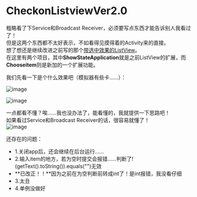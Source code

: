 # CheckonListviewVer2.0

粗略看了下Service和Broadcast Receiver，必须要写点东西才能告诉别人我看过了！<br>
但是这两个东西都不太好表示，不如看得见摸得着的Activity来的直接。<br>
想了想还是继续改进之前写的那个[带选中效果的ListView](https://github.com/moiling/CheckOnListViewDemo)。<br>
在这里有两个项目，其中**ShowStateApplication**就是之前ListView的扩展，而**Chooseitem**则是新加的一个扩展功能。<br>

我们先看一下是个什么效果吧（模拟器有些卡……）：<br>

![image](https://github.com/moiling/CheckonListviewVer2.0/blob/master/art/1.gif?raw=true)<br>

![image](https://github.com/moiling/CheckonListviewVer2.0/blob/master/art/2.gif?raw=true)<br>

一点都看不懂？唉……我也没办法了，能看懂的，我就提供一下思路吧！<br>
如果看过Service和Broadcast Receiver的话，很容易就懂了！<br>
![image](https://github.com/moiling/CheckonListviewVer2.0/blob/master/art/3.png?raw=true)<br>

还存在的问题：<br>
- 1.关闭app后，还会继续在后台运行……
- 2.输入item的地方，若为空时提交会报错……判断了!(getText().toString()).equals("")无效
- **已改正！！**因为之前在为空判断前转成int了！是int报错，我没看仔细
- 3.太丑
- 4.单例没做好
